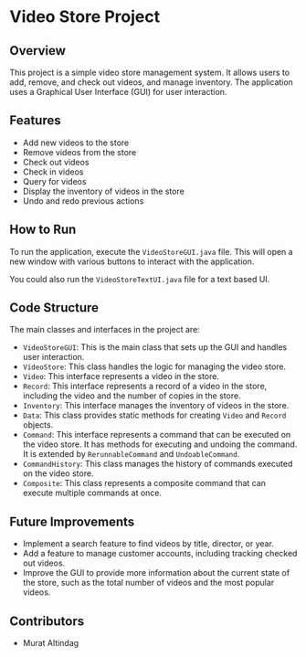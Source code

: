 # Video Store Project

## Overview
This project is a simple video store management system. It allows users to add, remove, and check out videos, and manage inventory. The application uses a Graphical User Interface (GUI) for user interaction.

## Features
- Add new videos to the store
- Remove videos from the store
- Check out videos
- Check in videos
- Query for videos
- Display the inventory of videos in the store
- Undo and redo previous actions

## How to Run
To run the application, execute the `VideoStoreGUI.java` file. This will open a new window with various buttons to interact with the application.

You could also run the `VideoStoreTextUI.java` file for a text based UI.

## Code Structure
The main classes and interfaces in the project are:

- `VideoStoreGUI`: This is the main class that sets up the GUI and handles user interaction.
- `VideoStore`: This class handles the logic for managing the video store.
- `Video`: This interface represents a video in the store.
- `Record`: This interface represents a record of a video in the store, including the video and the number of copies in the store.
- `Inventory`: This interface manages the inventory of videos in the store.
- `Data`: This class provides static methods for creating `Video` and `Record` objects.
- `Command`: This interface represents a command that can be executed on the video store. It has methods for executing and undoing the command. It is extended by `RerunnableCommand` and `UndoableCommand`.
- `CommandHistory`: This class manages the history of commands executed on the video store.
- `Composite`: This class represents a composite command that can execute multiple commands at once.

## Future Improvements
- Implement a search feature to find videos by title, director, or year.
- Add a feature to manage customer accounts, including tracking checked out videos.
- Improve the GUI to provide more information about the current state of the store, such as the total number of videos and the most popular videos.

## Contributors
- Murat Altindag
